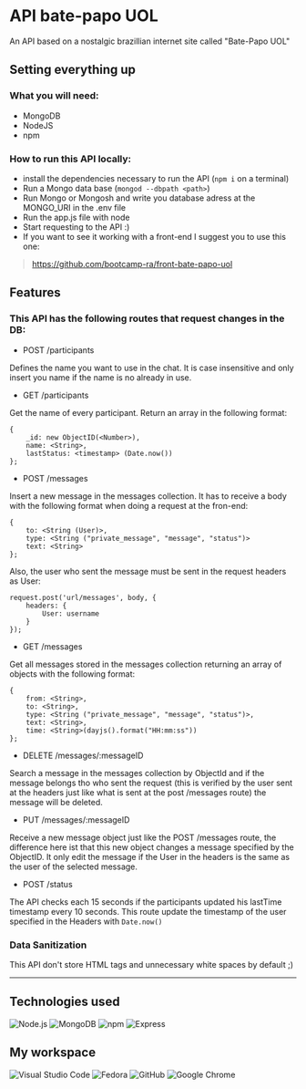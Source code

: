 # API bate-papo UOL
An API based on a nostalgic brazillian internet site called "Bate-Papo UOL"
 
## Setting everything up
### What you will need:
* MongoDB
* NodeJS
* npm
### How to run this API locally:
* install the dependencies necessary to run the API (``` npm i ``` on a terminal) 
* Run a Mongo data base (``` mongod --dbpath <path> ```)
* Run Mongo or Mongosh and write you database adress at the MONGO_URI in the .env file
* Run the app.js file with node
* Start requesting to the API :)
* If you want to see it working with a front-end I suggest you to use this one:
> https://github.com/bootcamp-ra/front-bate-papo-uol

## Features
### This API has the following routes that request changes in the DB:
* POST /participants

Defines the name you want to use in the chat. It is case insensitive and only insert you name if the name is no already in use.

* GET /participants

Get the name of every participant. Return an array in the following format:
```
{
    _id: new ObjectID(<Number>),
    name: <String>,
    lastStatus: <timestamp> (Date.now())
};
```

* POST /messages

Insert a new message in the messages collection. It has to receive a body with the following format when doing a request at the fron-end:
```
{
    to: <String (User)>,
    type: <String ("private_message", "message", "status")>
    text: <String>
};
```
Also, the user who sent the message must be sent in the request headers as User:
```
request.post('url/messages', body, {
    headers: {
        User: username
    }
});
```

* GET /messages

Get all messages stored in the messages collection returning an array of objects with the following format: 
```
{
    from: <String>,
    to: <String>,
    type: <String ("private_message", "message", "status")>,
    text: <String>,
    time: <String>(dayjs().format("HH:mm:ss"))
};
```

* DELETE /messages/:messageID

Search a message in the messages collection by ObjectId and if the message belongs tho who sent the request (this is verified by the user sent at the headers just like what is sent at the post /messages route) the message will be deleted.

* PUT /messages/:messageID

Receive a new message object just like the POST /messages route, the difference here ist that this new object changes a message specified by the ObjectID. It only edit the message if the User in the headers is the same as the user of the selected message.

* POST /status

The API checks each 15 seconds if the participants updated his lastTime timestamp every 10 seconds. This route update the timestamp of the user specified in the Headers with ``` Date.now() ```

### Data Sanitization
This API don't store HTML tags and unnecessary white spaces by default ;)

--- 

## Technologies used
![Node.js](https://img.shields.io/static/v1?style=for-the-badge&message=Node.js&color=339933&logo=Node.js&logoColor=FFFFFF&label=)
![MongoDB](https://img.shields.io/static/v1?style=for-the-badge&message=MongoDB&color=47A248&logo=MongoDB&logoColor=FFFFFF&label=)
![npm](https://img.shields.io/static/v1?style=for-the-badge&message=npm&color=CB3837&logo=npm&logoColor=FFFFFF&label=)
![Express](https://img.shields.io/static/v1?style=for-the-badge&message=Express&color=000000&logo=Express&logoColor=FFFFFF&label=)

## My workspace

![Visual Studio Code](https://img.shields.io/static/v1?style=for-the-badge&message=Visual+Studio+Code&color=007ACC&logo=Visual+Studio+Code&logoColor=FFFFFF&label=)
![Fedora](https://img.shields.io/static/v1?style=for-the-badge&message=Fedora&color=51A2DA&logo=Fedora&logoColor=FFFFFF&label=)
![GitHub](https://img.shields.io/static/v1?style=for-the-badge&message=GitHub&color=181717&logo=GitHub&logoColor=FFFFFF&label=)
![Google Chrome](https://img.shields.io/static/v1?style=for-the-badge&message=Google+Chrome&color=4285F4&logo=Google+Chrome&logoColor=FFFFFF&label=)
